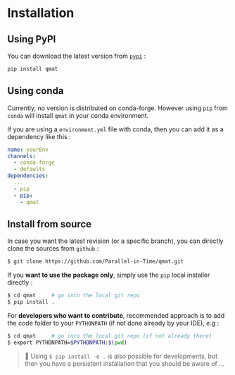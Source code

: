 
# Installation

## Using PyPI

You can download the latest version from [`pypi`](https://pypi.org/) :

```bash
pip install qmat
```

## Using conda

Currently, no version is distributed on conda-forge. However using `pip` from `conda` will install `qmat` in your conda environment.

If you are using a `environment.yml` file with conda, then you can add it as a dependency like this :

```yaml
name: yourEnv
channels:
  - conda-forge
  - defaults
dependencies:
  ...
  - pip
  - pip:
    - qmat
```

## Install from source

In case you want the latest revision (or a specific branch), you can directly clone the sources from `github` :

```bash
$ git clone https://github.com/Parallel-in-Time/qmat.git
```

If you **want to use the package only**, simply use the `pip` local installer directly :

```bash
$ cd qmat     # go into the local git repo
$ pip install .
```

For **developers who want to contribute**, recommended approach is to add 
the code folder to your `PYTHONPATH` (if not done already by your IDE), _e.g_ :

```bash
$ cd qmat     # go into the local git repo (if not already there)
$ export PYTHONPATH=$PYTHONPATH:$(pwd)
```

> 🔔 Using `$ pip install -e .` is also possible for developments, but then you have a persistent installation that you should be aware of ...





